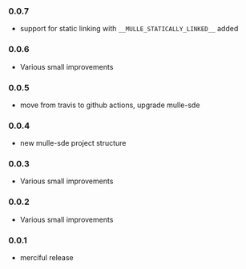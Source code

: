 ### 0.0.7

* support for static linking with ``__MULLE_STATICALLY_LINKED__`` added

### 0.0.6

* Various small improvements

### 0.0.5

* move from travis to github actions, upgrade mulle-sde

### 0.0.4

* new mulle-sde project structure

### 0.0.3

* Various small improvements

### 0.0.2

* Various small improvements

### 0.0.1

* merciful release
